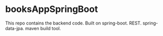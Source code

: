 # booksAppSpringBoot
This repo contains the backend code.
Built on spring-boot.
REST.
spring-data-jpa.
maven build tool.
